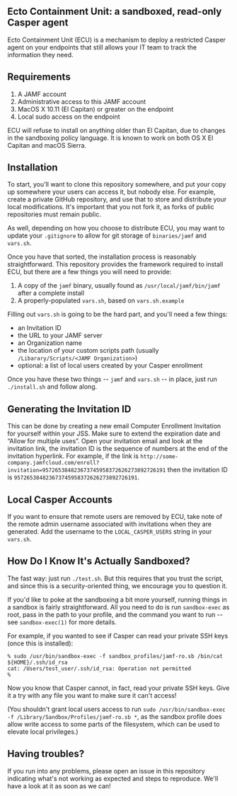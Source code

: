 ## Ecto Containment Unit: a sandboxed, read-only Casper agent
Ecto Containment Unit (ECU) is a mechanism to deploy a restricted Casper agent on your endpoints that still allows your IT team to track the information they need.

## Requirements
1. A JAMF account
1. Administrative access to this JAMF account
1. MacOS X 10.11 (El Capitan) or greater on the endpoint
1. Local sudo access on the endpoint

ECU will refuse to install on anything older than El Capitan, due to changes in the sandboxing policy language. It is known to work on both OS X El Capitan and macOS Sierra.

## Installation
To start, you'll want to clone this repository somewhere, and put your copy up somewhere your users can access it, but nobody else. For example, create a private GitHub repository, and use that to store and distribute your local modifications. It's important that you not fork it, as forks of public repositories must remain public.

As well, depending on how you choose to distribute ECU, you may want to update your `.gitignore` to allow for git storage of `binaries/jamf` and `vars.sh`.

Once you have that sorted, the installation process is reasonably straightforward. This repository provides the framework required to install ECU, but there are a few things you will need to provide:

1. A copy of the `jamf` binary, usually found as `/usr/local/jamf/bin/jamf` after a complete install
1. A properly-populated `vars.sh`, based on `vars.sh.example`

Filling out `vars.sh` is going to be the hard part, and you'll need a few things:
* an Invitation ID
* the URL to your JAMF server
* an Organization name
* the location of your custom scripts path (usually `/Libarary/Scripts/<JAMF Organization>`)
* optional: a list of local users created by your Casper enrollment

Once you have these two things -- `jamf` and `vars.sh` -- in place, just run `./install.sh` and follow along.

## Generating the Invitation ID
This can be done by creating a new email Computer Enrollment Invitation for yourself within your JSS. Make sure to extend the expiration date and “Allow for multiple uses”. Open your invitation email and look at the invitation link, the invitation ID is the sequence of numbers at the end of the invitation hyperlink.  For example, if the link is `http://some-company.jamfcloud.com/enroll?invitation=957265384823673745958372626273892726191` then the invitation ID is `957265384823673745958372626273892726191`.

## Local Casper Accounts
If you want to ensure that remote users are removed by ECU, take note of the remote admin username associated with invitations when they are generated. Add the username to the `LOCAL_CASPER_USERS` string in your `vars.sh`.

## How Do I Know It's Actually Sandboxed?
The fast way: just run `./test.sh`. But this requires that you trust the script, and since this is a security-oriented thing, we encourage you to question it.

If you'd like to poke at the sandboxing a bit more yourself, running things in a sandbox is fairly straightforward. All you need to do is run `sandbox-exec` as root, pass in the path to your profile, and the command you want to run -- see `sandbox-exec(1)` for more details.

For example, if you wanted to see if Casper can read your private SSH keys (once this is installed):

```
% sudo /usr/bin/sandbox-exec -f sandbox_profiles/jamf-ro.sb /bin/cat ${HOME}/.ssh/id_rsa
cat: /Users/test_user/.ssh/id_rsa: Operation not permitted
%
```

Now you know that Casper cannot, in fact, read your private SSH keys. Give it a try with any file you want to make sure it can't access!

(You shouldn't grant local users access to run `sudo /usr/bin/sandbox-exec -f /Library/Sandbox/Profiles/jamf-ro.sb *`, as the sandbox profile does allow write access to some parts of the filesystem, which can be used to elevate local privileges.)

## Having troubles?
If you run into any problems, please open an issue in this repository indicating what's not working as expected and steps to reproduce. We'll have a look at it as soon as we can!
